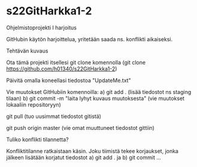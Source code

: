 # s22GitHarkka1-2
Ohjelmistoprojekti I harjoitus

GitHubin käytön harjoittelua, yritetään saada ns. konflikti aikaiseksi.

Tehtävän kuvaus

Ota tämä projekti itsellesi git clone komennolla (git clone https://github.com/h01340/s22GitHarkka1-2)

Päivitä omalla koneellasi tiedostoa "UpdateMe.txt"

Vie muutokset GitHubiin komennoilla: 
a) git add . (lisää tiedostot ns staging tilaan) 
b) git commit -m "laita lyhyt kuvaus muutoksesta" (vie muutokset lokaaliin repositoryyn)


git pull (tuo uusimmat tiedostot gitistä)

git push origin master (vie omat muuttuneet tiedostot gittiin)


Tuliko konflikti tilannetta?

Konfliktitilanne ratkaistaan käsin. Joku tiimistä tekee korjaukset, jonka jälkeen lisätään korjatut tiedostot a) git add . ja b) git commit ...
